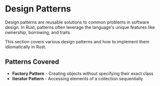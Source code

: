 # Design Patterns

Design patterns are reusable solutions to common problems in software design. In Rust, patterns often leverage the language's unique features like ownership, borrowing, and traits.

This section covers various design patterns and how to implement them idiomatically in Rust.

## Patterns Covered

- **Factory Pattern** - Creating objects without specifying their exact class
- **Iterator Pattern** - Accessing elements of a collection sequentially
